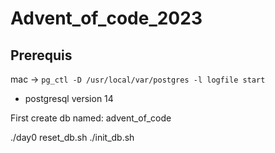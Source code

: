 # Advent_of_code_2023

## Prerequis

mac -> `pg_ctl -D /usr/local/var/postgres -l logfile start`

- postgresql version 14

First create db named: advent_of_code

./day0 reset_db.sh
./init_db.sh
